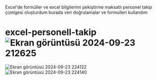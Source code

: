 Excel'de formüller ve excel bilgilerimi pekiştirme maksatlı personel takip çizelgesi oluşturdum burada veri doğrulamalar ve formulleri kullandım
# excel-personell-takip![Ekran görüntüsü 2024-09-23 212625](https://github.com/user-attachments/assets/d35a6c3f-5804-4bcd-b8dd-4aba245a7423)
![Ekran görüntüsü 2024-09-23 224122](https://github.com/user-attachments/assets/683e6d09-194c-4a7c-9fbf-91d8fe2ce7b9)
![Ekran görüntüsü 2024-09-23 224140](https://github.com/user-attachments/assets/61bfa68c-83b6-4522-bece-38d81f04fa4c)

